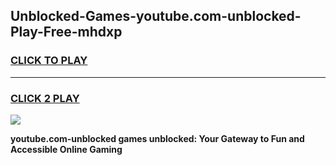 
## Unblocked-Games-youtube.com-unblocked-Play-Free-mhdxp
<h3>
<a href="https://premium76.site?title=youtube.com-unblocked&ref=20M">CLICK TO PLAY</a></h3>
<hr>

<h3>
<a href="https://premium76.site?title=youtube.com-unblocked&ref=20M">CLICK 2 PLAY</a>
  
</h3>

<a href="https://premium76.site?title=youtube.com-unblocked&ref=19M"><img src="https://clearcache.store/games.png"></a>


**youtube.com-unblocked games unblocked: Your Gateway to Fun and Accessible Online Gaming**
